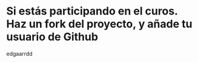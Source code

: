 # Si estás participando en el curos. Haz un fork del proyecto, y añade tu usuario de Github

edgaarrdd